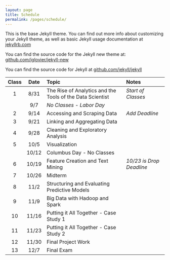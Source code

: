 ```yaml
---
layout: page
title: Schedule
permalink: /pages/schedule/
---
```


This is the base Jekyll theme. You can find out more info about customizing your Jekyll theme, as well as basic Jekyll usage documentation at [jekyllrb.com](http://jekyllrb.com/)

You can find the source code for the Jekyll new theme at: [github.com/jglovier/jekyll-new](https://github.com/jglovier/jekyll-new)

You can find the source code for Jekyll at [github.com/jekyll/jekyll](https://github.com/jekyll/jekyll)


| 	**Class**	 | 	**Date**	 | 	**Topic**	 | **Notes**|
|:-----------:|:----------:|:-----------------------|:-----------------------|
| 	1	 | 	8/31	 | 	The Rise of Analytics and the Tools of the Data Scientist	 | *Start of Classes*
| 		 | 	9/7	 | 	*No Classes - Labor Day*	 | 
| 	2	 | 	9/14	 | 	Accessing and Scraping Data	 | *Add Deadline*
| 	3	 | 	9/21	 | 	Linking and Aggregating Data|
| 	4	 | 	9/28	 | 	Cleaning and Exploratory Analysis	 |
| 	5	 | 	10/5	 | 	Visualization	 |
| 		 | 	10/12	 | 	Columbus Day - No Classes	 |
| 	6	 | 	10/19	 | 	Feature Creation and Text Mining	 | *10/23 is Drop Deadline*
| 	7	 | 	10/26	 | 	Midterm	 |
| 	8	 | 	11/2	 | 	Structuring and Evaluating Predictive Models	 |
| 	9	 | 	11/9	 | Big Data with Hadoop and Spark	 |
| 	10	 | 	11/16	 | 	Putting it All Together - Case Study 1	 |
| 	11	 | 	11/23	 | 	Putting it All Together - Case Study 2	 |
| 	12	 | 	11/30	 | 	Final Project Work	 |
| 	13	 | 	12/7	 | 	Final Exam	 |